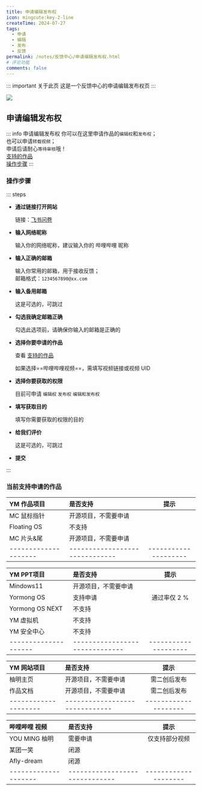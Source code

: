 ```yaml
---
title: 申请编辑发布权
icon: mingcute:key-2-line
createTime: 2024-07-27
tags:
  - 申请
  - 编辑
  - 发布
  - 反馈
permalink: /notes/反馈中心/申请编辑发布权.html
# 评论功能
comments: false
---
```


::: important 关于此页
这是一个反馈中心的申请编辑发布权页
:::

![](https://RI.youming.us.kg/sq.png)

## <Icon name="mingcute:key-2-line" color="currentColor" /> 申请编辑发布权

::: info 申请编辑发布权
你可以在这里申请作品的`编辑权`和`发布权`；  
也可以申请`转载视频`；  
申请后请耐心`等待审核`哦！  
[支持的作品](#当前支持申请的作品)  
[操作步骤](#操作步骤)
:::

### <Icon name="mingcute:bulb-line" color="currentColor" /> 操作步骤

::: steps

- <p style="font-weight: bold;">通过链接打开网站</p>

  链接：[飞书问卷](https://you-ming.feishu.cn/share/base/form/shrcn3ugqCDocA0b3l2vRf0NqDc)

- <p style="font-weight: bold;">输入网络昵称</p>

  输入你的网络昵称，建议输入你的 哔哩哔哩 昵称

- <p style="font-weight: bold;">输入正确的邮箱</p>

  输入你常用的邮箱，用于接收反馈；  
  邮箱格式：`1234567890@xx.com`

- <p style="font-weight: bold;">输入备用邮箱</p>

  这是可选的，可跳过

- <p style="font-weight: bold;">勾选我确定邮箱正确</p>

  勾选此选项前，请确保你输入的邮箱是正确的

- <p style="font-weight: bold;">选择你要申请的作品</p>

  查看 [支持的作品](#当前支持申请的作品)
  
  如果选择==哔哩哔哩视频==，需填写视频链接或视频 UID

- <p style="font-weight: bold;">选择你要获取的权限</p>

  目前可申请 `编辑权` `发布权` `编辑和发布权`

- <p style="font-weight: bold;">填写获取目的</p>

  填写你需要获取的权限的目的

- <p style="font-weight: bold;">给我们评价</p>

  这是可选的，可跳过

- <p style="font-weight: bold;">提交</p>
:::

### <Icon name="mingcute:key-2-line" color="currentColor" /> 当前支持申请的作品

| <Icon name="fluent-emoji:open-book" color="currentColor" /> YM 作品项目                | 是否支持 |  提示  |
|:-                 |:-                                                                           |:-:     |
|MC 鼠标指针         | <Icon name="mingcute:quill-pen-line" color="#40c057" /> 开源项目，不需要申请 |        |
|Floating OS        | <Icon name="mingcute:forbid-circle-line" color="#fa5252" /> 不支持          |        |
|MC 片头&尾         | <Icon name="mingcute:quill-pen-line" color="#40c057" /> 开源项目，不需要申请  |        |
|--------------------|------------------------------|--------------------|

| <Icon name="fluent-emoji:keyboard" color="currentColor" /> YM PPT项目                 | 是否支持 |  提示  |
|:-                 |:-                                                                          |:-:     |
|Mindows11          | <Icon name="mingcute:quill-pen-line" color="#40c057" /> 开源项目，不需要申请  |       |
|Yormong OS         | <Icon name="mingcute:checkbox-line" color="#228be6" /> 支持申请        | 通过率仅 2 % |
|Yormong OS NEXT    | <Icon name="mingcute:forbid-circle-line" color="#fa5252" /> 不支持           |       |
|YM 虚拟机           | <Icon name="mingcute:forbid-circle-line" color="#fa5252" /> 不支持          |       |
|YM 安全中心         | <Icon name="mingcute:forbid-circle-line" color="#fa5252" /> 不支持           |       |
|--------------------|------------------------------|--------------------|

| <Icon name="fluent-emoji:globe-showing-asia-australia" color="currentColor" /> YM 网站项目 | 是否支持 |  提示  |
|:-                 |:-                                                                          |:-:          |
|柚明主页            | <Icon name="mingcute:quill-pen-line" color="#40c057" /> 开源项目，不需要申请 | 需二创后发布 |
|作品文档            | <Icon name="mingcute:quill-pen-line" color="#40c057" /> 开源项目，不需要申请 | 需二创后发布 |
|--------------------|------------------------------|--------------------|

| <Icon name="mingcute:bilibili-line" color="#228be6" /> 哔哩哔哩 视频  | 是否支持          |  提示  |
|:-                 |:-                                                                   |:-:     |
|YOU MING 柚明       | <Icon name="mingcute:key-2-line" color="#228be6" /> 需要申请 | 仅支持部分视频 |
|某团一笑            | <Icon name="mingcute:forbid-circle-line" color="#fa5252" /> 闭源     |       |
|Afly-dream         | <Icon name="mingcute:forbid-circle-line" color="#fa5252" /> 闭源     |       |
|--------------------|------------------------------|--------------------|
